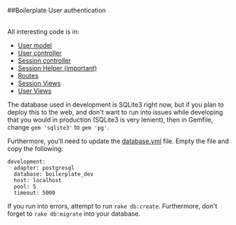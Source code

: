 ##Boilerplate User authentication

<br>
All interesting code is in:

* [User model](app/models/user.rb)
* [User controller](app/controllers/users_controller.rb)
* [Session controller](app/controllers/sessions_controller.rb)
* [Session Helper (important)](app/helpers/sessions_helper.rb)
* [Routes](config/routes.rb)
* [Session Views](app/views/sessions)
* [User Views](app/views/users)

The database used in development is SQLite3 right now, but if you plan to deploy this to the web, and don't
want to run into issues while developing that you would in production (SQLite3 is very lenient), then 
in Gemfile, change `gem 'sqlite3'` to `gem 'pg'`.

Furthermore, you'll need to update the [database.yml](config/database.yml) file.
Empty the file and copy the following:

    development:
      adapter: postgresql
      database: boilerplate_dev
      host: localhost
      pool: 5
      timeout: 5000
      
If you run into errors, attempt to run `rake db:create`.
Furthermore, don't forget to `rake db:migrate` into your database.
